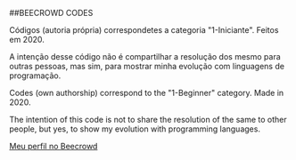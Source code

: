 ##BEECROWD CODES

<p>Códigos (autoria própria) correspondetes a categoria "1-Iniciante".
Feitos em 2020.</p>

<p>A intenção desse código não é compartilhar a resolução dos mesmo para outras pessoas,
mas sim, para mostrar minha evolução com linguagens de programação.</p>

<p>Codes (own authorship) correspond to the "1-Beginner" category.
Made in 2020.</p>

<p>
The intention of this code is not to share the resolution of the same to other people,
but yes, to show my evolution with programming languages.</p>

<a href="https://www.beecrowd.com.br/judge/pt/profile/565777">Meu perfil no Beecrowd</a>
